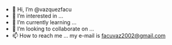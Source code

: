 - 👋 Hi, I’m @vazquezfacu
- 👀 I’m interested in ...
- 🌱 I’m currently learning ...
- 💞️ I’m looking to collaborate on ...
- 📫 How to reach me ... my e-mail is facuvaz2002@gmail.com

<!---
vazquezfacu/vazquezfacu is a ✨ special ✨ repository because its `README.md` (this file) appears on your GitHub profile.
You can click the Preview link to take a look at your changes.
--->
